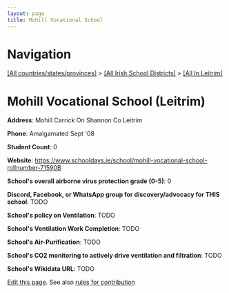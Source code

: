 ```yaml
---
layout: page
title: Mohill Vocational School
---
```

# Navigation

[[All countries/states/provinces]](../../..) > [[All Irish School Districts]](../..) > [[All In Leitrim]](..)

# Mohill Vocational School (Leitrim)

**Address**: Mohill Carrick On Shannon Co Leitrim

**Phone**: Amalgamated Sept '08

**Student Count**: 0

**Website**: <https://www.schooldays.ie/school/mohill-vocational-school-rollnumber-71590B>

**School's overall airborne virus protection grade (0-5)**: 0

**Discord, Facebook, or WhatsApp group for discovery/advocacy for THIS school**: TODO

**School's policy on Ventilation**: TODO

**School's Ventilation Work Completion**: TODO

**School's Air-Purification**: TODO

**School's CO2 monitoring to actively drive ventilation and filtration**: TODO

**School's Wikidata URL**: TODO


[Edit this page](https://github.com/ventilate-schools/Ireland/edit/main/./Leitrim/Mohill_Vocational_School.md). See also [rules for contribution](../../../contribution-rules/)